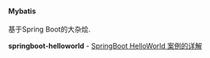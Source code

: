 #### Mybatis
基于Spring Boot的大杂烩.

**springboot-helloworld** -
 [SpringBoot HelloWorld 案例的详解](http://www.bysocket.com/?p=1124)


